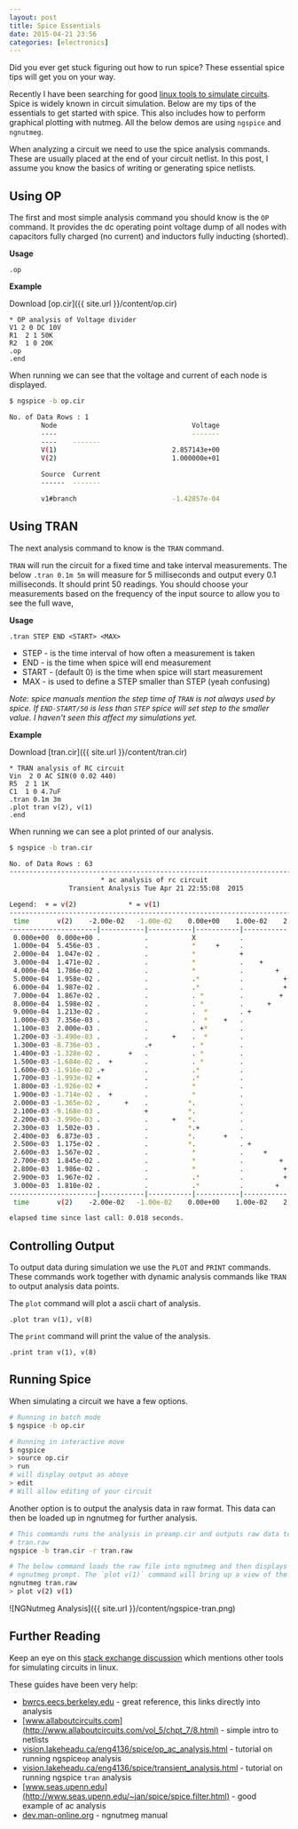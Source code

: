 ```yaml
---
layout: post
title: Spice Essentials
date: 2015-04-21 23:56
categories: [electronics]
---
```


Did you ever get stuck figuring out how to run spice? These essential spice tips will get you on your way.

Recently I have been searching for good [linux tools to simulate circuits](http://en.wikipedia.org/wiki/List_of_free_electronics_circuit_simulators).  Spice is widely known in circuit simulation. Below are my tips of the essentials to get started with spice. This also includes how to perform graphical plotting with nutmeg.  All the below demos are using ```ngspice``` and ```ngnutmeg```. 

When analyzing a circuit we need to use the spice analysis commands.  These are usually placed at the end of your circuit netlist. In this post, I assume you know the basics of writing or generating spice netlists. 

## Using OP

The first and most simple analysis command you should know is the `OP` command. It provides the dc operating point voltage dump of all nodes with capacitors fully charged (no current) and inductors fully inducting (shorted). 

**Usage**

```
.op
```

**Example**


Download [op.cir]({{ site.url }}/content/op.cir)

```
* OP analysis of Voltage divider 
V1 2 0 DC 10V
R1  2 1 50K             
R2  1 0 20K             
.op
.end
```
When running we can see that the voltage and current of each node is displayed.

```bash
$ ngspice -b op.cir

No. of Data Rows : 1
        Node                                  Voltage
        ----                                  -------
        ----    -------
        V(1)                             2.857143e+00
        V(2)                             1.000000e+01

        Source  Current
        ------  -------

        v1#branch                        -1.42857e-04
```

## Using TRAN

The next analysis command to know is the ```TRAN``` command. 

```TRAN``` will run the circuit for a fixed time and take interval measurements.  The below ```.tran 0.1m 5m``` will measure for 5 milliseconds and output every 0.1 milliseconds.  It should print 50 readings.   You should choose your measurements based on the frequency of the input source to allow you to see the full wave, 

**Usage**


```.tran STEP END <START> <MAX>```

- STEP - is the time interval of how often a measurement is taken 
- END - is the time when spice will end measurement
- START - (default 0) is the time when spice will start measurement
- MAX - is used to define a STEP smaller than STEP (yeah confusing)

_Note: spice manuals mention the step time of ```TRAN``` is not always used by spice.  If ```END-START/50``` is less than ```STEP``` spice will set step to the smaller value. I haven't seen this affect my simulations yet._

**Example**

Download [tran.cir]({{ site.url }}/content/tran.cir)

```
* TRAN analysis of RC circuit
Vin  2 0 AC SIN(0 0.02 440)
R5  2 1 1K
C1  1 0 4.7uF
.tran 0.1m 3m
.plot tran v(2), v(1)
.end
```

When running we can see a plot printed of our analysis. 


```bash
$ ngspice -b tran.cir

No. of Data Rows : 63
--------------------------------------------------------------------------
                       * ac analysis of rc circuit
               Transient Analysis Tue Apr 21 22:55:08  2015

Legend:  + = v(2)             * = v(1)             
--------------------------------------------------------------------------
 time       v(2)    -2.00e-02   -1.00e-02    0.00e+00    1.00e-02    2.00e-02   
----------------------|-----------|-----------|-----------|-----------|
 0.000e+00  0.000e+00 .           .           X           .           .   
 1.000e-04  5.456e-03 .           .           *     +     .           .   
 2.000e-04  1.047e-02 .           .           *           +           .   
 3.000e-04  1.471e-02 .           .           *           .    +      .   
 4.000e-04  1.786e-02 .           .           *           .        +  .   
 5.000e-04  1.958e-02 .           .           .*          .          +.   
 6.000e-04  1.987e-02 .           .           .*          .          +.   
 7.000e-04  1.867e-02 .           .           . *         .         + .   
 8.000e-04  1.598e-02 .           .           . *         .      +    .   
 9.000e-04  1.213e-02 .           .           .  *        . +         .   
 1.000e-03  7.356e-03 .           .           .  *    +   .           .   
 1.100e-03  2.000e-03 .           .           . +*        .           .   
 1.200e-03 -3.490e-03 .           .      +    .  *        .           .   
 1.300e-03 -8.736e-03 .           .+          . *         .           .   
 1.400e-03 -1.328e-02 .       +   .           . *         .           .   
 1.500e-03 -1.684e-02 .  +        .           . *         .           .   
 1.600e-03 -1.916e-02 .+          .           .*          .           .   
 1.700e-03 -1.993e-02 +           .           .*          .           .   
 1.800e-03 -1.926e-02 +           .           *           .           .   
 1.900e-03 -1.714e-02 .  +        .           *           .           .   
 2.000e-03 -1.365e-02 .      +    .          *.           .           .   
 2.100e-03 -9.168e-03 .           +          *.           .           .   
 2.200e-03 -3.990e-03 .           .      +   *.           .           .   
 2.300e-03  1.502e-03 .           .          *.+          .           .   
 2.400e-03  6.873e-03 .           .          *.       +   .           .   
 2.500e-03  1.175e-02 .           .          *.           . +         .   
 2.600e-03  1.567e-02 .           .           *           .     +     .   
 2.700e-03  1.845e-02 .           .           *           .         + .   
 2.800e-03  1.986e-02 .           .           *           .          +.   
 2.900e-03  1.967e-02 .           .           .*          .          +.   
 3.000e-03  1.810e-02 .           .           .*          .        +  .   
----------------------|-----------|-----------|-----------|-----------|
 time       v(2)    -2.00e-02   -1.00e-02    0.00e+00    1.00e-02    2.00e-02   

elapsed time since last call: 0.018 seconds.
```


## Controlling Output

To output data during simulation we use the ```PLOT``` and ```PRINT``` commands. These commands work together with dynamic analysis commands like ```TRAN``` to output analysis data points.

The ```plot``` command will plot a ascii chart of analysis. 

```
.plot tran v(1), v(8)
```

The ```print``` command will print the value of the analysis.

```
.print tran v(1), v(8)
```


## Running Spice

When simulating a circuit we have a few options. 

```bash
# Running in batch mode
$ ngspice -b op.cir
```

```bash
# Running in interactive move
$ ngspice
> source op.cir
> run
# will display output as above
> edit
# Will allow editing of your circuit
```

Another option is to output the analysis data in raw format. This data can then
be loaded up in ngnutmeg for further analysis.

```bash
# This commands runs the analysis in preamp.cir and outputs raw data to
# tran.raw
ngspice -b tran.cir -r tran.raw
```

```bash
# The below command loads the raw file into ngnutmeg and then displays the
# ngnutmeg prompt. The `plot v(1)` command will bring up a view of the wave form
ngnutmeg tran.raw
> plot v(2) v(1)
````

![NGNutmeg Analysis]({{ site.url }}/content/ngspice-tran.png)

## Further Reading

Keep an eye on this [stack exchange discussion](http://electronics.stackexchange.com/questions/55087/spice-simulator-at-linux) which mentions other tools for simulating circuits in linux. 

These guides have been very help:

* [bwrcs.eecs.berkeley.edu](http://bwrcs.eecs.berkeley.edu/Classes/IcBook/SPICE/UserGuide/analyses_fr.html) - great reference, this links directly into analysis
* [www.allaboutcircuits.com](http://www.allaboutcircuits.com/vol_5/chpt_7/8.html) - simple intro to netlists
* [vision.lakeheadu.ca/eng4136/spice/op\_ac\_analysis.html](http://vision.lakeheadu.ca/eng4136/spice/op_ac_analysis.html) - tutorial on running ngspice`op` analysis
* [vision.lakeheadu.ca/eng4136/spice/transient_analysis.html](http://vision.lakeheadu.ca/eng4136/spice/transient_analysis.html) - tutorial on running ngspice `tran` analysis
* [www.seas.upenn.edu](http://www.seas.upenn.edu/~jan/spice/spice.filter.html) - good example of ac analysis
* [dev.man-online.org](http://dev.man-online.org/man1/ngnutmeg/) - ngnutmeg manual


